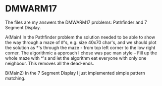 # DMWARM17
The files are my answers the DMWARM17 problems: Pathfinder and 7 Segment Display. 

A(Main)
In the Pathfinder problem the solution needed to be able to show the way through a maze of #'s, e.g. size 40x70 char's, and we should plot the solution as *'s through the maze - from top left corner to the low right corner. 
The algorithmic a approach I chose was pac man style – Fill up the whole maze with *'s and let the algorithm eat everyone with only one neighbour. This removes all the dead-ends.  

B(Main2)
In the 7 Segment Display I just implemented simple pattern matching. 
